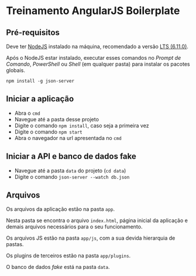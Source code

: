 # Treinamento AngularJS Boilerplate

## Pré-requisitos

Deve ter [NodeJS](https://nodejs.org/en/) instalado na máquina, recomendado a versão [LTS (6.11.0)](https://nodejs.org/dist/v6.11.0/node-v6.11.0-x64.msi).

Após o NodeJS estar instalado, executar esses comandos no _Prompt de Comando_, _PowerShell_ ou _Shell_ (em qualquer pasta) para instalar os pacotes globais.

`npm install -g json-server`

## Iniciar a aplicação

* Abra o `cmd`
* Navegue até a pasta desse projeto
* Digite o comando `npm install`, caso seja a primeira vez
* Digite o comando `npm start`
* Abra o navegador na url apresentada no `cmd`

## Iniciar a API e banco de dados fake

* Navegue até a pasta `data` do projeto (`cd data`)
* Digite o comando `json-server --watch db.json`

## Arquivos

Os arquivos da aplicação estão na pasta `app`.

Nesta pasta se encontra o arquivo `index.html`, página inicial da aplicação e demais arquivos necessários para o seu funcionamento.

Os arquivos JS estão na pasta `app/js`, com a sua devida hierarquia de pastas.

Os plugins de terceiros estão na pasta `app/plugins`.

O banco de dados _fake_ está na pasta `data`.
